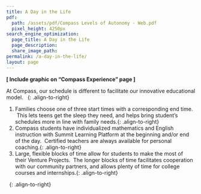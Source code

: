 ```yaml
---
title: A Day in the Life
pdf:
  path: /assets/pdf/Compass Levels of Autonomy - Web.pdf
  pixel_height: 4250px
search_engine_optimization:
  page_title: A Day in the Life
  page_description:
  share_image_path:
permalink: /a-day-in-the-life/
layout: page
---
```


**[ Include graphic on “Compass Experience” page ]**

At Compass, our schedule is different to facilitate our innovative educational model. &nbsp;
{: .align-to-right}

1. Families choose one of three start times with a corresponding end time. &nbsp;This lets teens get the sleep they need, and helps bring student’s schedules more in line with family needs.{: .align-to-right}
2. Compass students have individualized mathematics and English instruction with Summit Learning Platform at the beginning and/or end of the day. &nbsp;Certified teachers are always available for personal coaching.{: .align-to-right}
3. Large, flexible blocks of time allow for students to make the most of their Venture Projects. &nbsp;The longer blocks of time facilitates cooperation with our community partners, and allows plenty of time for college courses and internships.{: .align-to-right}

&nbsp;
{: .align-to-right}